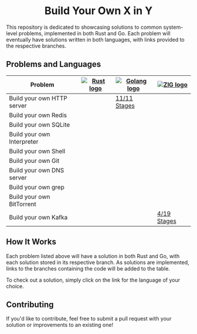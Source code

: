 <h1 align="center">Build Your Own X in Y</h1>

This repository is dedicated to showcasing solutions to common system-level problems, implemented in both Rust and Go. Each problem will eventually have solutions written in both languages, with links provided to the respective branches.

## Problems and Languages

| Problem                    | [![Rust logo](https://skillicons.dev/icons?i=rust)](https://www.rust-lang.org/) | [![Golang logo](https://skillicons.dev/icons?i=go)](https://go.dev/) | [![ZIG logo](https://skillicons.dev/icons?i=zig)](https://ziglang.org/) |
|-----------------------------|------|-----|-----|
| Build your own HTTP server   |      | [11/11 Stages](https://github.com/Daniel-Boll/build-your-own-x-in-y/tree/http-server-go) | |
| Build your own Redis         |      |     |     |
| Build your own SQLite        |      |     |     |
| Build your own Interpreter   |      |     |     |
| Build your own Shell         |      |     |     |
| Build your own Git           |      |     |     |
| Build your own DNS server    |      |     |     |
| Build your own grep          |      |     |     |
| Build your own BitTorrent    |      |     |     |
| Build your own Kafka         |      |     | [4/19 Stages](https://github.com/Daniel-Boll/build-your-own-x-in-y/tree/bittorrent-zig) |

## How It Works

Each problem listed above will have a solution in both Rust and Go, with each solution stored in its respective branch. As solutions are implemented, links to the branches containing the code will be added to the table.

To check out a solution, simply click on the link for the language of your choice.

## Contributing

If you'd like to contribute, feel free to submit a pull request with your solution or improvements to an existing one!
